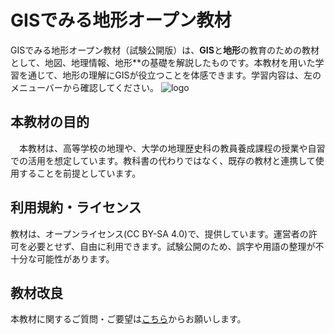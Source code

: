 # GISでみる地形オープン教材
GISでみる地形オープン教材（試験公開版）は、**GIS**と**地形**の教育のための教材として、地図、地理情報、地形**の基礎を解説したものです。本教材を用いた学習を通じて、地形の理解にGISが役立つことを体感できます。学習内容は、左のメニューバーから確認してください。
![logo](./home.gif)

## 本教材の目的
　本教材は、高等学校の地理や、大学の地理歴史科の教員養成課程の授業や自習での活用を想定しています。教科書の代わりではなく、既存の教材と連携して使用することを前提としています。

## 利用規約・ライセンス
教材は、オープンライセンス(CC BY-SA 4.0)で、提供しています。運営者の許可を必要とせず、自由に利用できます。試験公開のため、誤字や用語の整理が不十分な可能性があります。

## 教材改良
 本教材に関するご質問・ご要望は[こちら](https://docs.google.com/forms/d/1gGuJKIRKAt1WpQgEDz21THcu3N_jeY3NDCdeCglyssI/edit?usp=sharing)からお願いします。